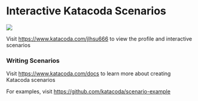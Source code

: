 # Interactive Katacoda Scenarios

[![](http://shields.katacoda.com/katacoda/jlhsu666/count.svg)](https://www.katacoda.com/jlhsu666 "Get your profile on Katacoda.com")

Visit https://www.katacoda.com/jlhsu666 to view the profile and interactive scenarios

### Writing Scenarios
Visit https://www.katacoda.com/docs to learn more about creating Katacoda scenarios

For examples, visit https://github.com/katacoda/scenario-example
